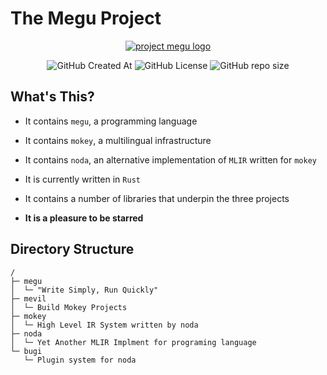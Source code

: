 # The Megu Project

<p align="center">
   <a href="https://github.com/pjmegu/m">
      <img alt="project megu logo" src="docs/logo/megu.png">
   </a>
</p>
<p align="center">
   <img alt="GitHub Created At" src="https://img.shields.io/github/created-at/pjmegu/m">
   <img alt="GitHub License" src="https://img.shields.io/github/license/pjmegu/m">
   <img alt="GitHub repo size" src="https://img.shields.io/github/repo-size/pjmegu/m">
</p>

## What's This?
* It contains `megu`, a programming language

* It contains `mokey`, a multilingual infrastructure

* It contains `noda`, an alternative implementation of `MLIR` written for `mokey`

* It is currently written in `Rust`

* It contains a number of libraries that underpin the three projects

* **It is a pleasure to be starred**

## Directory Structure
```
/
├─ megu
│  └─ "Write Simply, Run Quickly"
├─ mevil
│  └─ Build Mokey Projects
├─ mokey
│  └─ High Level IR System written by noda
├─ noda
│  └─ Yet Another MLIR Implment for programing language
└─ bugi
   └─ Plugin system for noda
```
